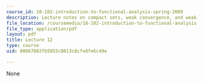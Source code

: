 ```yaml
---
course_id: 18-102-introduction-to-functional-analysis-spring-2009
description: Lecture notes on compact sets, weak convergence, and weak compactness.
file_location: /coursemedia/18-102-introduction-to-functional-analysis-spring-2009/00667882fb5855c8013c8cfe8fe6c49e_MIT18_102s09_lec12.pdf
file_type: application/pdf
layout: pdf
title: Lecture 12
type: course
uid: 00667882fb5855c8013c8cfe8fe6c49e

---
```

None